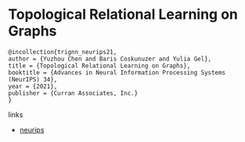 # Topological Relational Learning on Graphs

```
@incollection{trignn_neurips21,
author = {Yuzhou Chen and Baris Coskunuzer and Yulia Gel},
title = {Topological Relational Learning on Graphs},
booktitle = {Advances in Neural Information Processing Systems (NeurIPS) 34},
year = {2021},
publisher = {Curran Associates, Inc.}
}
```

links
- [neurips](https://neurips.cc/Conferences/2021/ScheduleMultitrack?event=27275)
